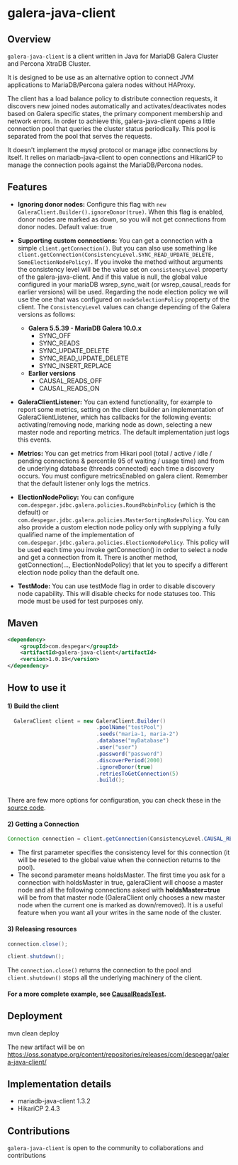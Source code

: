 galera-java-client
======

## Overview

`galera-java-client` is a client written in Java for MariaDB Galera Cluster and Percona XtraDB Cluster.

It is designed to be use as an alternative option to connect JVM applications to MariaDB/Percona galera nodes without HAProxy. 

The client has a load balance policy to distribute connection requests, it discovers new joined nodes automatically and activates/deactivates nodes based on Galera specific states, the primary component membership and network errors. In order to achieve this, galera-java-client opens a little connection pool that queries the cluster status periodically. This pool is separated from the pool that serves the requests.

It doesn't implement the mysql protocol or manage jdbc connections by itself. It relies on mariadb-java-client to open connections and HikariCP to manage the connection pools against the MariaDB/Percona nodes.


## Features

* **Ignoring donor nodes:** Configure this flag with `new GaleraClient.Builder().ignoreDonor(true)`. When this flag is enabled, donor nodes are marked as down, so you will not get connections from donor nodes. Default value: true

* **Supporting custom connections:**  You can get a connection with a simple `client.getConnection()`. But you can also use something like `client.getConnection(ConsistencyLevel.SYNC_READ_UPDATE_DELETE, SomeElectionNodePolicy)`.
 If you invoke the method without arguments the consistency level will be the value set on `consistencyLevel` property of the galera-java-client. And if this value is null, the global value configured in your mariaDB wsrep_sync_wait (or wsrep_causal_reads for earlier versions) will be used. Regarding the node election policy we will use the one that was configured on `nodeSelectionPolicy` property of the client. 
 The `ConsistencyLevel` values can change depending of the Galera versions as follows: 
  * **Galera 5.5.39 - MariaDB Galera 10.0.x**
    * SYNC_OFF
    * SYNC_READS
    * SYNC_UPDATE_DELETE
    * SYNC_READ_UPDATE_DELETE
    * SYNC_INSERT_REPLACE
  * **Earlier versions**
    * CAUSAL_READS_OFF
    * CAUSAL_READS_ON

* **GaleraClientListener:** You can extend functionality, for example to report some metrics, setting on the client builder an implementation of GaleraClientListener, which has callbacks for the following events: activating/removing node, marking node as down, selecting a new master node and reporting metrics. The default implementation just logs this events.       

* **Metrics:** You can get metrics from Hikari pool (total / active / idle / pending connections & percentile 95 of waiting / usage time) and from de underlying database (threads connected) each time a discovery occurs. You must configure metricsEnabled on galera client. Remember that the default listener only logs the metrics.   

* **ElectionNodePolicy:** You can configure `com.despegar.jdbc.galera.policies.RoundRobinPolicy` (which is the default) or `com.despegar.jdbc.galera.policies.MasterSortingNodesPolicy`. You can also provide a custom election node policy only with supplying a fully qualified name of the implementation of `com.despegar.jdbc.galera.policies.ElectionNodePolicy`. This policy will be used each time you invoke getConnection() in order to select a node and get a connection from it. There is another method, getConnection(..., ElectionNodePolicy) that let you to specify a different election node policy than the default one. 

* **TestMode:** You can use testMode flag in order to disable discovery node capability. This will disable checks for node statuses too. This mode must be used for test purposes only.
 
## Maven

```xml
<dependency>
    <groupId>com.despegar</groupId>
    <artifactId>galera-java-client</artifactId>
    <version>1.0.19</version>
</dependency>
```

## How to use it

#### 1) Build the client

```java
  GaleraClient client = new GaleraClient.Builder()
                            .poolName("testPool")
                            .seeds("maria-1, maria-2")
                            .database("myDatabase")
                            .user("user")
                            .password("password")
                            .discoverPeriod(2000)
                            .ignoreDonor(true)
                            .retriesToGetConnection(5)
                            .build();
  
```
There are few more options for configuration, you can check these in the [source code].

#### 2) Getting a Connection

```java
Connection connection = client.getConnection(ConsistencyLevel.CAUSAL_READS_ON, false);
```
- The first parameter specifies the consistency level for this connection (it will be reseted to the global value when the connection returns to the pool). 
- The second parameter means holdsMaster. The first time you ask for a connection with holdsMaster in true, galeraClient will choose a master node and all the following connections asked with **holdsMaster=true** will be from that master node (GaleraClient only chooses a new master node when the current one is marked as down/removed). It is a useful feature when you want all your writes in the same node of the cluster.   

#### 3) Releasing resources
```java
connection.close();

client.shutdown();
```
The `connection.close()` returns the connection to the pool and `client.shutdown()`  stops all the underlying machinery of the client.   

#### For a more complete example, see [CausalReadsTest].

## Deployment

mvn clean deploy

The new artifact will be on https://oss.sonatype.org/content/repositories/releases/com/despegar/galera-java-client/

## Implementation details

  * mariadb-java-client 1.3.2
  * HikariCP 2.4.3

## Contributions

`galera-java-client` is open to the community to collaborations and contributions

[source code]: https://github.com/despegar/galera-java-client/blob/master/src/main/java/com/despegar/jdbc/galera/GaleraClient.java#L229

[CausalReadsTest]:https://github.com/despegar/galera-java-client/blob/master/src/test/java/com/despegar/jdbc/galera/CausalReadsTest.java

